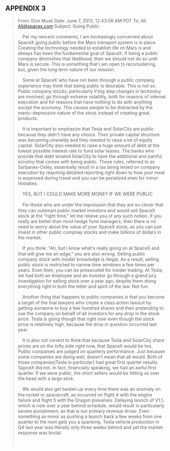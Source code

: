 APPENDIX 3
---

> From: Elon Musk
> Date: June 7, 2013, 12:43:06 AM PDT
> To: All <All@spacex.com>
> Subject: Going Public

>
>　Per my rencent comments, I am increasingly concerned about SpaceX going public before the Mars transport system is in place. Creating the technology needed to establish life on Mars is and always has been the fundamental goal of SpaceX. If being a public company diminishes that likelihood, then we should not do so until Mars is secure. This is something that I am open to reconsidering, but, given the long term nature of our mission.
>
>　Some at SpaceX who have not been through a public company experience may think that being public is desirable. This is not so. Public company stocks, particularly if big step changes in technoloy are involved, go through extreme volatility, both for reasons of internal execution and for reasons that have nothing to do with anything except the economy. This causes people to be distracted by the manic-depressive nature of the stock instead of creating great products.
>
>　It is important to emphasize that Tesla and SolarCity are public because they didn't have any choice. Their private capital structure was becoming unwieldy and they needed to raise a lot of equity capital. SolarCity also needed to raise a huge amount of debt at the lowest possible interest rate to fund solar leases. The banks who provide that debt wnated SolarCity to have the additional and painful scrutiny that comes with being public. Those rules, referred to as Sarbanes-Oxley, essentially result in a tax being levied on company execution by requiring detailed reporting right down to how your meal is expensed during travel and you can be penalized even for minor mistakes.
>
>　YES, BUT I COULD MAKE MORE MONEY IF WE WERE PUBLIC
>
>　For those who are under the impression that they are so clever that they can outsmart public market investors and would sell SpaceX stock at the "right time," let me relieve you of any such notion. If you really are better than most hedge fund managers, then there is no need to worry about the value of your SpaceX stock, as you can just invest in other public compnay stocks and make billions of dollars in the market.
>
>　If you think: "Ah, but I know what's really going on at SpaceX and that will give me an edge," you are also wrong. Selling public company stock with insider knowledge is illegal. As a result, selling public stock is restricted to narrow time windows a few times per years. Even then, you can be prosecuted for insider trading. At Tesla, we had both an employee and an investor go through a grand jury investigation for selling stock over a year ago, despite them doing everything right in both the letter and spirit of the law. Not fun.
>
>　Another thing that happens to public companies is that you become a target of the trial lawyers who create a class action lawsuit by getting someone to buy a few hundred shares and then pretending to sue the company on behalf of all investors for any drop in the stock price. Tesla is going though that right now even though the stock price is relatively high, because the drop in question occurred last year.
>
>　It is also not correct to think that because Tesla and SolarCity share prices are on the lofty side right now, that SpaceX would be too. Public companies are judged on quarterly performance. Just because some companies are doing well, doesn't mean that all would. Both of those companies(Tesla in particular) had great first quarter results. SapceX did not. In fact, financially speaking, we had an awful first quarter. If we were public, the short sellers would be hitting us over the head with a large stick.       
>
>　We would also get beaten up every time there was an anomaly on the rocket or spacecraft, as occurred on flight 4 with the engine failure and flight 5 with the Dragon prevalves. Delaying launch of V1.1, which is now over a year behind schedule, would result in particularly severe punishment, as that is our primary revenue driver. Even something as minor as pushing a launch back a few weeks from one quarter to the next gets you a spanking. Tesla vehicle production in Q4 last year was literally only three weeks behind and yet the market response was brutal.
>
>　